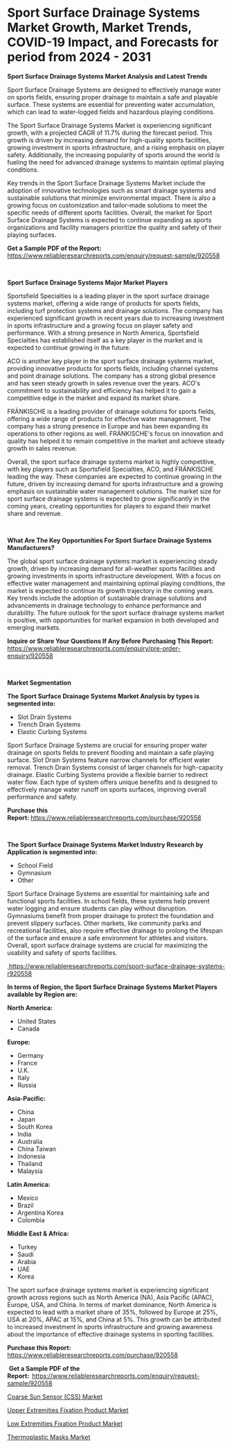 <p><h1>Sport Surface Drainage Systems Market Growth, Market Trends, COVID-19 Impact, and Forecasts for period from 2024 - 2031</h1></p><p><strong>Sport Surface Drainage Systems Market Analysis and Latest Trends</strong></p>
<p><p>Sport Surface Drainage Systems are designed to effectively manage water on sports fields, ensuring proper drainage to maintain a safe and playable surface. These systems are essential for preventing water accumulation, which can lead to water-logged fields and hazardous playing conditions.</p><p>The Sport Surface Drainage Systems Market is experiencing significant growth, with a projected CAGR of 11.7% during the forecast period. This growth is driven by increasing demand for high-quality sports facilities, growing investment in sports infrastructure, and a rising emphasis on player safety. Additionally, the increasing popularity of sports around the world is fueling the need for advanced drainage systems to maintain optimal playing conditions.</p><p>Key trends in the Sport Surface Drainage Systems Market include the adoption of innovative technologies such as smart drainage systems and sustainable solutions that minimize environmental impact. There is also a growing focus on customization and tailor-made solutions to meet the specific needs of different sports facilities. Overall, the market for Sport Surface Drainage Systems is expected to continue expanding as sports organizations and facility managers prioritize the quality and safety of their playing surfaces.</p></p>
<p><strong>Get a Sample PDF of the Report:&nbsp;</strong> <a href="https://www.reliableresearchreports.com/enquiry/request-sample/920558">https://www.reliableresearchreports.com/enquiry/request-sample/920558</a></p>
<p>&nbsp;</p>
<p><strong>Sport Surface Drainage Systems Major Market Players</strong></p>
<p><p>Sportsfield Specialties is a leading player in the sport surface drainage systems market, offering a wide range of products for sports fields, including turf protection systems and drainage solutions. The company has experienced significant growth in recent years due to increasing investment in sports infrastructure and a growing focus on player safety and performance. With a strong presence in North America, Sportsfield Specialties has established itself as a key player in the market and is expected to continue growing in the future.</p><p>ACO is another key player in the sport surface drainage systems market, providing innovative products for sports fields, including channel systems and point drainage solutions. The company has a strong global presence and has seen steady growth in sales revenue over the years. ACO's commitment to sustainability and efficiency has helped it to gain a competitive edge in the market and expand its market share.</p><p>FRÄNKISCHE is a leading provider of drainage solutions for sports fields, offering a wide range of products for effective water management. The company has a strong presence in Europe and has been expanding its operations to other regions as well. FRÄNKISCHE's focus on innovation and quality has helped it to remain competitive in the market and achieve steady growth in sales revenue.</p><p>Overall, the sport surface drainage systems market is highly competitive, with key players such as Sportsfield Specialties, ACO, and FRÄNKISCHE leading the way. These companies are expected to continue growing in the future, driven by increasing demand for sports infrastructure and a growing emphasis on sustainable water management solutions. The market size for sport surface drainage systems is expected to grow significantly in the coming years, creating opportunities for players to expand their market share and revenue.</p></p>
<p>&nbsp;</p>
<p><strong>What Are The Key Opportunities For Sport Surface Drainage Systems Manufacturers?</strong></p>
<p><p>The global sport surface drainage systems market is experiencing steady growth, driven by increasing demand for all-weather sports facilities and growing investments in sports infrastructure development. With a focus on effective water management and maintaining optimal playing conditions, the market is expected to continue its growth trajectory in the coming years. Key trends include the adoption of sustainable drainage solutions and advancements in drainage technology to enhance performance and durability. The future outlook for the sport surface drainage systems market is positive, with opportunities for market expansion in both developed and emerging markets.</p></p>
<p><strong>Inquire or Share Your Questions If Any Before Purchasing This Report:</strong> <a href="https://www.reliableresearchreports.com/enquiry/pre-order-enquiry/920558">https://www.reliableresearchreports.com/enquiry/pre-order-enquiry/920558</a></p>
<p>&nbsp;</p>
<p><strong>Market Segmentation</strong></p>
<p><strong>The Sport Surface Drainage Systems Market Analysis by types is segmented into:</strong></p>
<p><ul><li>Slot Drain Systems</li><li>Trench Drain Systems</li><li>Elastic Curbing Systems</li></ul></p>
<p><p>Sport Surface Drainage Systems are crucial for ensuring proper water drainage on sports fields to prevent flooding and maintain a safe playing surface. Slot Drain Systems feature narrow channels for efficient water removal. Trench Drain Systems consist of larger channels for high-capacity drainage. Elastic Curbing Systems provide a flexible barrier to redirect water flow. Each type of system offers unique benefits and is designed to effectively manage water runoff on sports surfaces, improving overall performance and safety.</p></p>
<p><strong>Purchase this Report:&nbsp;</strong><a href="https://www.reliableresearchreports.com/purchase/920558">https://www.reliableresearchreports.com/purchase/920558</a></p>
<p>&nbsp;</p>
<p><strong>The Sport Surface Drainage Systems Market Industry Research by Application is segmented into:</strong></p>
<p><ul><li>School Field</li><li>Gymnasium</li><li>Other</li></ul></p>
<p><p>Sport Surface Drainage Systems are essential for maintaining safe and functional sports facilities. In school fields, these systems help prevent water logging and ensure students can play without disruption. Gymnasiums benefit from proper drainage to protect the foundation and prevent slippery surfaces. Other markets, like community parks and recreational facilities, also require effective drainage to prolong the lifespan of the surface and ensure a safe environment for athletes and visitors. Overall, sport surface drainage systems are crucial for maximizing the usability and safety of sports facilities.</p></p>
<p><a href="https://www.reliableresearchreports.com/sport-surface-drainage-systems-r920558">&nbsp;https://www.reliableresearchreports.com/sport-surface-drainage-systems-r920558</a></p>
<p><strong>In terms of Region, the Sport Surface Drainage Systems Market Players available by Region are:</strong></p>
<p>
    <p> <strong> North America: </strong>
        <ul>
            <li>United States</li>
            <li>Canada</li>
        </ul>
        </p> 
    <p> <strong> Europe: </strong>
        <ul>
            <li>Germany</li>
            <li>France</li>
            <li>U.K.</li>
            <li>Italy</li>
            <li>Russia</li>
        </ul>
        </p> 
    <p> <strong> Asia-Pacific: </strong>
        <ul>
            <li>China</li>
            <li>Japan</li>
            <li>South Korea</li>
            <li>India</li>
            <li>Australia</li>
            <li>China Taiwan</li>
            <li>Indonesia</li>
            <li>Thailand</li>
            <li>Malaysia</li>
        </ul>
        </p> 
    <p> <strong> Latin America: </strong>
        <ul>
            <li>Mexico</li>
            <li>Brazil</li>
            <li>Argentina Korea</li>
            <li>Colombia</li>
        </ul>
        </p> 
    <p> <strong> Middle East & Africa: </strong>
        <ul>
            <li>Turkey</li>
            <li>Saudi</li>
            <li>Arabia</li>
            <li>UAE</li>
            <li>Korea</li>
        </ul>
    </p>
    </p>
<p><p>The sport surface drainage systems market is experiencing significant growth across regions such as North America (NA), Asia Pacific (APAC), Europe, USA, and China. In terms of market dominance, North America is expected to lead with a market share of 35%, followed by Europe at 25%, USA at 20%, APAC at 15%, and China at 5%. This growth can be attributed to increased investment in sports infrastructure and growing awareness about the importance of effective drainage systems in sporting facilities.</p></p>
<p><strong>Purchase this Report: </strong><a href="https://www.reliableresearchreports.com/purchase/920558">https://www.reliableresearchreports.com/purchase/920558</a></p>
<p>&nbsp;<strong>Get a Sample PDF of the Report:&nbsp;&nbsp;</strong><a href="https://www.reliableresearchreports.com/enquiry/request-sample/920558">https://www.reliableresearchreports.com/enquiry/request-sample/920558</a></p>
<p><strong></strong></p>
<p><p><a href="https://www.linkedin.com/pulse/coarse-sun-sensor-css-market-analysis-its-cagr-segmentation-hmooe?trackingId=EOL3GhxoLZGwTeMrgRn0XA%3D%3D">Coarse Sun Sensor (CSS) Market</a></p><p><a href="https://github.com/timeliteaut/Market-Research-Report-List-2/blob/main/upper-extremities-fixation-product-market.md">Upper Extremities Fixation Product Market</a></p><p><a href="https://github.com/seekum/Market-Research-Report-List-2/blob/main/low-extremities-fixation-product-market.md">Low Extremities Fixation Product Market</a></p><p><a href="https://www.linkedin.com/pulse/thermoplastic-masks-market-trends-analysis-forecasted-period-k63vf">Thermoplastic Masks Market</a></p></p>